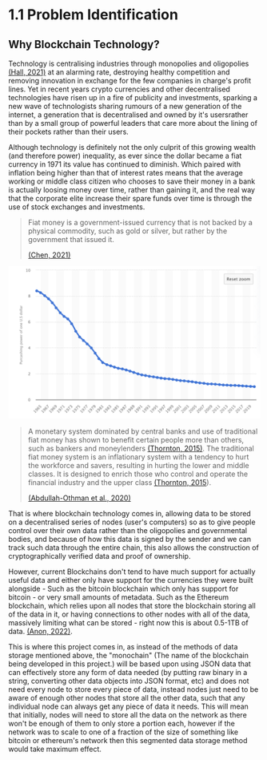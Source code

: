 # 1.1 Problem Identification

## Why Blockchain Technology?

Technology is centralising industries through monopolies and oligopolies [(Hall, 2021)](../reference-list.md) at an alarming rate, destroying healthy competition and removing innovation in exchange for the few companies in charge's profit lines. Yet in recent years crypto currencies and other decentralised technologies have risen up in a fire of publicity and investments, sparking a new wave of technologists sharing rumours of a new generation of the internet, a generation that is decentralised and owned by it's usersrather than by a small group of powerful leaders that care more about the lining of their pockets rather than their users.

Although technology is definitely not the only culprit of this growing wealth (and therefore power) inequality, as ever since the dollar became a fiat currency in 1971 its value has continued to diminish. Which paired with inflation being higher than that of interest rates means that the average working or middle class citizen who chooses to save their money in a bank is actually loosing money over time, rather than gaining it, and the real way that the corporate elite increase their spare funds over time is through the use of stock exchanges and investments.

> &#x20;Fiat money is a government-issued currency that is not backed by a physical commodity, such as gold or silver, but rather by the government that issued it.
>
> [(Chen, 2021)](../reference-list.md)

![The purchasing power of the US dollar relative to it's current value between 1965 and 2020 - (O’Neill, 2020)](<../.gitbook/assets/image (4) (1) (1).png>)

> A monetary system dominated by central banks and use of traditional fiat money has shown to benefit certain people more than others, such as bankers and moneylenders [(Thornton, 2015)](../reference-list.md). The traditional fiat money system is an inflationary system with a tendency to hurt the workforce and savers, resulting in hurting the lower and middle classes. It is designed to enrich those who control and operate the financial industry and the upper class [(Thornton, 2015](../reference-list.md)).
>
> [(Abdullah-Othman et al., 2020)](../reference-list.md)

That is where blockchain technology comes in, allowing data to be stored on a decentralised series of nodes (user's computers) so as to give people control over their own data rather than the oligopolies and governmental bodies, and because of how this data is signed by the sender and we can track such data through the entire chain, this also allows the construction of cryptographically verified data and proof of ownership.&#x20;

However, current Blockchains don't tend to have much support for actually useful data and either only have support for the currencies they were built alongside - Such as the bitcoin blockchain which only has support for bitcoin _- <mark style="color:blue;"></mark>_ or very small amounts of metadata. Such as the Ethereum blockchain, which relies upon all nodes that store the blockchain storing all of the data in it, or having connections to other nodes with all of the data, massively limiting what can be stored - right now this is about 0.5-1TB of data. [(Anon, 2022)](../reference-list.md).

This is where this project comes in, as instead of the methods of data storage mentioned above, the "monochain" (The name of the blockchain being developed in this project.) will be based upon using JSON data that can effectively store any form of data needed (by putting raw binary in a string, converting other data objects into JSON format, etc) and does not need every node to store every piece of data, instead nodes just need to be aware of enough other nodes that store all the other data, such that any individual node can always get any piece of data it needs. This will mean that initially, nodes will need to store all the data on the network as there won't be enough of them to only store a portion each, however if the network was to scale to one of a fraction of the size of something like bitcoin or ethereum's network then this segmented data storage method would take maximum effect.

